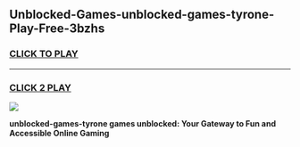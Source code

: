 
## Unblocked-Games-unblocked-games-tyrone-Play-Free-3bzhs
<h3>
<a href="https://premium76.site?title=unblocked-games-tyrone&ref=10A">CLICK TO PLAY</a></h3>
<hr>

<h3>
<a href="https://premium76.site?title=unblocked-games-tyrone&ref=10A">CLICK 2 PLAY</a>
  
</h3>

<a href="https://premium76.site?title=unblocked-games-tyrone&ref=10A"><img src="https://clearcache.store/games.png"></a>


**unblocked-games-tyrone games unblocked: Your Gateway to Fun and Accessible Online Gaming**
